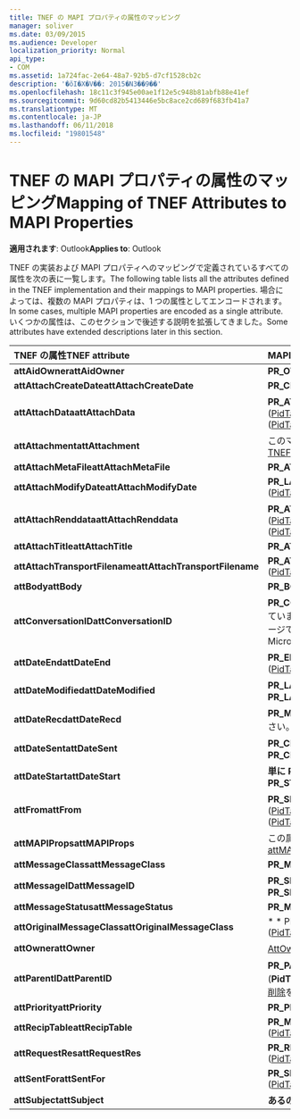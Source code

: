 ```yaml
---
title: TNEF の MAPI プロパティの属性のマッピング
manager: soliver
ms.date: 03/09/2015
ms.audience: Developer
localization_priority: Normal
api_type:
- COM
ms.assetid: 1a724fac-2e64-48a7-92b5-d7cf1528cb2c
description: '�ŏI�X�V��: 2015�N3��9��'
ms.openlocfilehash: 18c11c3f945e00ae1f12e5c948b81abfb88e41ef
ms.sourcegitcommit: 9d60cd82b5413446e5bc8ace2cd689f683fb41a7
ms.translationtype: MT
ms.contentlocale: ja-JP
ms.lasthandoff: 06/11/2018
ms.locfileid: "19801548"
---
```

# <a name="mapping-of-tnef-attributes-to-mapi-properties"></a><span data-ttu-id="9efce-103">TNEF の MAPI プロパティの属性のマッピング</span><span class="sxs-lookup"><span data-stu-id="9efce-103">Mapping of TNEF Attributes to MAPI Properties</span></span>

  
  
<span data-ttu-id="9efce-104">**適用されます**: Outlook</span><span class="sxs-lookup"><span data-stu-id="9efce-104">**Applies to**: Outlook</span></span> 
  
<span data-ttu-id="9efce-105">TNEF の実装および MAPI プロパティへのマッピングで定義されているすべての属性を次の表に一覧します。</span><span class="sxs-lookup"><span data-stu-id="9efce-105">The following table lists all the attributes defined in the TNEF implementation and their mappings to MAPI properties.</span></span> <span data-ttu-id="9efce-106">場合によっては、複数の MAPI プロパティは、1 つの属性としてエンコードされます。</span><span class="sxs-lookup"><span data-stu-id="9efce-106">In some cases, multiple MAPI properties are encoded as a single attribute.</span></span> <span data-ttu-id="9efce-107">いくつかの属性は、このセクションで後述する説明を拡張してきました。</span><span class="sxs-lookup"><span data-stu-id="9efce-107">Some attributes have extended descriptions later in this section.</span></span>
  
|<span data-ttu-id="9efce-108">**TNEF の属性**</span><span class="sxs-lookup"><span data-stu-id="9efce-108">**TNEF attribute**</span></span>|<span data-ttu-id="9efce-109">**MAPI プロパティまたはプロパティ**</span><span class="sxs-lookup"><span data-stu-id="9efce-109">**MAPI property or properties**</span></span>|
|:-----|:-----|
|<span data-ttu-id="9efce-110">**attAidOwner**</span><span class="sxs-lookup"><span data-stu-id="9efce-110">**attAidOwner**</span></span> <br/> |<span data-ttu-id="9efce-111">**PR_OWNER_APPT_ID**([PidTagOwnerAppointmentId](pidtagownerappointmentid-canonical-property.md))</span><span class="sxs-lookup"><span data-stu-id="9efce-111">**PR_OWNER_APPT_ID** ([PidTagOwnerAppointmentId](pidtagownerappointmentid-canonical-property.md))</span></span>  <br/> |
|<span data-ttu-id="9efce-112">**attAttachCreateDate**</span><span class="sxs-lookup"><span data-stu-id="9efce-112">**attAttachCreateDate**</span></span> <br/> |<span data-ttu-id="9efce-113">**PR_CREATION_TIME**([PidTagCreationTime](pidtagcreationtime-canonical-property.md))</span><span class="sxs-lookup"><span data-stu-id="9efce-113">**PR_CREATION_TIME** ([PidTagCreationTime](pidtagcreationtime-canonical-property.md))</span></span>  <br/> |
|<span data-ttu-id="9efce-114">**attAttachData**</span><span class="sxs-lookup"><span data-stu-id="9efce-114">**attAttachData**</span></span> <br/> |<span data-ttu-id="9efce-115">**PR_ATTACH_DATA_BIN**([PidTagAttachDataBinary](pidtagattachdatabinary-canonical-property.md)) または**PR_ATTACH_DATA_OBJ** ([PidTagAttachDataObject](pidtagattachdataobject-canonical-property.md))</span><span class="sxs-lookup"><span data-stu-id="9efce-115">**PR_ATTACH_DATA_BIN** ([PidTagAttachDataBinary](pidtagattachdatabinary-canonical-property.md)) or **PR_ATTACH_DATA_OBJ** ([PidTagAttachDataObject](pidtagattachdataobject-canonical-property.md))</span></span>  <br/> |
|<span data-ttu-id="9efce-116">**attAttachment**</span><span class="sxs-lookup"><span data-stu-id="9efce-116">**attAttachment**</span></span> <br/> |<span data-ttu-id="9efce-117">このマッピングの詳細については、 [TNEF の属性](tnef-attributes.md)を参照してください。</span><span class="sxs-lookup"><span data-stu-id="9efce-117">For information about this mapping, see [TNEF Attributes](tnef-attributes.md).</span></span>  <br/> |
|<span data-ttu-id="9efce-118">**attAttachMetaFile**</span><span class="sxs-lookup"><span data-stu-id="9efce-118">**attAttachMetaFile**</span></span> <br/> |<span data-ttu-id="9efce-119">**PR_ATTACH_RENDERING**([PidTagAttachRendering](pidtagattachrendering-canonical-property.md))</span><span class="sxs-lookup"><span data-stu-id="9efce-119">**PR_ATTACH_RENDERING** ([PidTagAttachRendering](pidtagattachrendering-canonical-property.md))</span></span>  <br/> |
|<span data-ttu-id="9efce-120">**attAttachModifyDate**</span><span class="sxs-lookup"><span data-stu-id="9efce-120">**attAttachModifyDate**</span></span> <br/> |<span data-ttu-id="9efce-121">**PR_LAST_MODIFICATION_TIME**([PidTagLastModificationTime](pidtaglastmodificationtime-canonical-property.md))</span><span class="sxs-lookup"><span data-stu-id="9efce-121">**PR_LAST_MODIFICATION_TIME** ([PidTagLastModificationTime](pidtaglastmodificationtime-canonical-property.md))</span></span>  <br/> |
|<span data-ttu-id="9efce-122">**attAttachRenddata**</span><span class="sxs-lookup"><span data-stu-id="9efce-122">**attAttachRenddata**</span></span> <br/> |<span data-ttu-id="9efce-123">**PR_ATTACH_METHOD**([PidTagAttachMethod](pidtagattachmethod-canonical-property.md))、 **PR_RENDERING_POSITION** ([PidTagRenderingPosition](pidtagrenderingposition-canonical-property.md))</span><span class="sxs-lookup"><span data-stu-id="9efce-123">**PR_ATTACH_METHOD** ([PidTagAttachMethod](pidtagattachmethod-canonical-property.md)), **PR_RENDERING_POSITION** ([PidTagRenderingPosition](pidtagrenderingposition-canonical-property.md))</span></span>  <br/> |
|<span data-ttu-id="9efce-124">**attAttachTitle**</span><span class="sxs-lookup"><span data-stu-id="9efce-124">**attAttachTitle**</span></span> <br/> |<span data-ttu-id="9efce-125">**PR_ATTACH_FILENAME**([PidTagAttachFilename](pidtagattachfilename-canonical-property.md))</span><span class="sxs-lookup"><span data-stu-id="9efce-125">**PR_ATTACH_FILENAME** ([PidTagAttachFilename](pidtagattachfilename-canonical-property.md))</span></span>  <br/> |
|<span data-ttu-id="9efce-126">**attAttachTransportFilename**</span><span class="sxs-lookup"><span data-stu-id="9efce-126">**attAttachTransportFilename**</span></span> <br/> |<span data-ttu-id="9efce-127">**PR_ATTACH_TRANSPORT_NAME**([PidTagAttachTransportName](pidtagattachtransportname-canonical-property.md))</span><span class="sxs-lookup"><span data-stu-id="9efce-127">**PR_ATTACH_TRANSPORT_NAME** ([PidTagAttachTransportName](pidtagattachtransportname-canonical-property.md))</span></span>  <br/> |
|<span data-ttu-id="9efce-128">**attBody**</span><span class="sxs-lookup"><span data-stu-id="9efce-128">**attBody**</span></span> <br/> |<span data-ttu-id="9efce-129">**PR_BODY**([PidTagBody](pidtagbody-canonical-property.md))</span><span class="sxs-lookup"><span data-stu-id="9efce-129">**PR_BODY** ([PidTagBody](pidtagbody-canonical-property.md))</span></span>  <br/> |
|<span data-ttu-id="9efce-130">**attConversationID**</span><span class="sxs-lookup"><span data-stu-id="9efce-130">**attConversationID**</span></span> <br/> |<span data-ttu-id="9efce-131">**PR_CONVERSATION_KEY**([PidTagConversationKey](pidtagconversationkey-canonical-property.md))このプロパティは Microsoft Exchange Server で推奨されていません。 使用が引き続き発生する Outlook でのみ、IPM の**を検索するためです。MessageManager**メッセージです。</span><span class="sxs-lookup"><span data-stu-id="9efce-131">**PR_CONVERSATION_KEY** ([PidTagConversationKey](pidtagconversationkey-canonical-property.md)) This property has been deprecated in Microsoft Exchange Server: Its use persists in Outlook only, for locating **IPM.MessageManager** messages.</span></span>  <br/> |
|<span data-ttu-id="9efce-132">**attDateEnd**</span><span class="sxs-lookup"><span data-stu-id="9efce-132">**attDateEnd**</span></span> <br/> |<span data-ttu-id="9efce-133">**PR_END_DATE**([PidTagEndDate](pidtagenddate-canonical-property.md))詳細については、 [attDate 属性](attdate-attributes.md)を参照してください。</span><span class="sxs-lookup"><span data-stu-id="9efce-133">**PR_END_DATE** ([PidTagEndDate](pidtagenddate-canonical-property.md)) See [attDate Attributes](attdate-attributes.md) for details.</span></span>  <br/> |
|<span data-ttu-id="9efce-134">**attDateModified**</span><span class="sxs-lookup"><span data-stu-id="9efce-134">**attDateModified**</span></span> <br/> |<span data-ttu-id="9efce-135">**PR_LAST_MODIFICATION_TIME**詳細については、 [attDate 属性](attdate-attributes.md)を参照してください。</span><span class="sxs-lookup"><span data-stu-id="9efce-135">**PR_LAST_MODIFICATION_TIME** See [attDate Attributes](attdate-attributes.md) for details.</span></span>  <br/> |
|<span data-ttu-id="9efce-136">**attDateRecd**</span><span class="sxs-lookup"><span data-stu-id="9efce-136">**attDateRecd**</span></span> <br/> |<span data-ttu-id="9efce-137">**PR_MESSAGE_DELIVERY_TIME**([PidTagMessageDeliveryTime](pidtagmessagedeliverytime-canonical-property.md))詳細については、 [attDate 属性](attdate-attributes.md)を参照してください。</span><span class="sxs-lookup"><span data-stu-id="9efce-137">**PR_MESSAGE_DELIVERY_TIME** ([PidTagMessageDeliveryTime](pidtagmessagedeliverytime-canonical-property.md)) See [attDate Attributes](attdate-attributes.md) for details.</span></span>  <br/> |
|<span data-ttu-id="9efce-138">**attDateSent**</span><span class="sxs-lookup"><span data-stu-id="9efce-138">**attDateSent**</span></span> <br/> |<span data-ttu-id="9efce-139">**PR_CLIENT_SUBMIT_TIME**([PidTagClientSubmitTime](pidtagclientsubmittime-canonical-property.md))詳細については、 [attDate 属性](attdate-attributes.md)を参照してください。</span><span class="sxs-lookup"><span data-stu-id="9efce-139">**PR_CLIENT_SUBMIT_TIME** ([PidTagClientSubmitTime](pidtagclientsubmittime-canonical-property.md)) See [attDate Attributes](attdate-attributes.md) for details.</span></span>  <br/> |
|<span data-ttu-id="9efce-140">**attDateStart**</span><span class="sxs-lookup"><span data-stu-id="9efce-140">**attDateStart**</span></span> <br/> |<span data-ttu-id="9efce-141">**単に PR_START_DATE**([PidTagStartDate](pidtagstartdate-canonical-property.md))詳細については、 [attDate 属性](attdate-attributes.md)を参照してください。</span><span class="sxs-lookup"><span data-stu-id="9efce-141">**PR_START_DATE** ([PidTagStartDate](pidtagstartdate-canonical-property.md)) See [attDate Attributes](attdate-attributes.md) for details.</span></span>  <br/> |
|<span data-ttu-id="9efce-142">**attFrom**</span><span class="sxs-lookup"><span data-stu-id="9efce-142">**attFrom**</span></span> <br/> |<span data-ttu-id="9efce-143">**PR_SENDER_ENTRYID**([PidTagSenderEntryId](pidtagsenderentryid-canonical-property.md)) と**PR_SENDER_NAME** ([PidTagSenderName](pidtagsendername-canonical-property.md))</span><span class="sxs-lookup"><span data-stu-id="9efce-143">**PR_SENDER_ENTRYID** ([PidTagSenderEntryId](pidtagsenderentryid-canonical-property.md)) and **PR_SENDER_NAME** ([PidTagSenderName](pidtagsendername-canonical-property.md))</span></span>  <br/> |
|<span data-ttu-id="9efce-144">**attMAPIProps**</span><span class="sxs-lookup"><span data-stu-id="9efce-144">**attMAPIProps**</span></span> <br/> |<span data-ttu-id="9efce-145">この属性の詳細については、 [attMAPIProps](attmapiprops.md)を参照してください。</span><span class="sxs-lookup"><span data-stu-id="9efce-145">For information about this attribute, see [attMAPIProps](attmapiprops.md).</span></span>  <br/> |
|<span data-ttu-id="9efce-146">**attMessageClass**</span><span class="sxs-lookup"><span data-stu-id="9efce-146">**attMessageClass**</span></span> <br/> |<span data-ttu-id="9efce-147">**PR_MESSAGE_CLASS**([PidTagMessageClass](pidtagmessageclass-canonical-property.md))</span><span class="sxs-lookup"><span data-stu-id="9efce-147">**PR_MESSAGE_CLASS** ([PidTagMessageClass](pidtagmessageclass-canonical-property.md))</span></span>  <br/> |
|<span data-ttu-id="9efce-148">**attMessageID**</span><span class="sxs-lookup"><span data-stu-id="9efce-148">**attMessageID**</span></span> <br/> |<span data-ttu-id="9efce-149">**PR_SEARCH_KEY**([PidTagSearchKey](pidtagsearchkey-canonical-property.md))[X.400 ゲートウェイおよび配送で TNEF 相関関係](tnef-correlation-in-x-400-gateways-and-transports.md)を参照してください。</span><span class="sxs-lookup"><span data-stu-id="9efce-149">**PR_SEARCH_KEY** ([PidTagSearchKey](pidtagsearchkey-canonical-property.md)) See [TNEF Correlation in X.400 Gateways and Transports](tnef-correlation-in-x-400-gateways-and-transports.md).</span></span>  <br/> |
|<span data-ttu-id="9efce-150">**attMessageStatus**</span><span class="sxs-lookup"><span data-stu-id="9efce-150">**attMessageStatus**</span></span> <br/> |<span data-ttu-id="9efce-151">**PR_MESSAGE_FLAGS**([PidTagMessageFlags](pidtagmessageflags-canonical-property.md))</span><span class="sxs-lookup"><span data-stu-id="9efce-151">**PR_MESSAGE_FLAGS** ([PidTagMessageFlags](pidtagmessageflags-canonical-property.md))</span></span>  <br/> |
|<span data-ttu-id="9efce-152">**attOriginalMessageClass**</span><span class="sxs-lookup"><span data-stu-id="9efce-152">**attOriginalMessageClass**</span></span> <br/> |<span data-ttu-id="9efce-153">* * PR_ORIG_MESSAGE_CLASS * * ([PidTagOriginalMessageClass](pidtagoriginalmessageclass-canonical-property.md))</span><span class="sxs-lookup"><span data-stu-id="9efce-153">**PR_ORIG_MESSAGE_CLASS ** ([PidTagOriginalMessageClass](pidtagoriginalmessageclass-canonical-property.md))</span></span>  <br/> |
|<span data-ttu-id="9efce-154">**attOwner**</span><span class="sxs-lookup"><span data-stu-id="9efce-154">**attOwner**</span></span> <br/> |<span data-ttu-id="9efce-155">[AttOwner](attowner.md)を参照してください。</span><span class="sxs-lookup"><span data-stu-id="9efce-155">See [attOwner](attowner.md).</span></span>  <br/> |
|<span data-ttu-id="9efce-156">**attParentID**</span><span class="sxs-lookup"><span data-stu-id="9efce-156">**attParentID**</span></span> <br/> |<span data-ttu-id="9efce-157">**PR_PARENT_KEY**(**PidTagParentKey**)このプロパティは廃止されました。</span><span class="sxs-lookup"><span data-stu-id="9efce-157">**PR_PARENT_KEY** (**PidTagParentKey**) This property has been deprecated.</span></span> <span data-ttu-id="9efce-158">詳細については、[このエディションでは、API 要素の削除](api-elements-deprecated-in-this-edition.md)を参照してください。</span><span class="sxs-lookup"><span data-stu-id="9efce-158">See [API Elements Deprecated in This Edition](api-elements-deprecated-in-this-edition.md) for more information.</span></span>  <br/> |
|<span data-ttu-id="9efce-159">**attPriority**</span><span class="sxs-lookup"><span data-stu-id="9efce-159">**attPriority**</span></span> <br/> |<span data-ttu-id="9efce-160">**PR_PRIORITY**([PidTagPriority](pidtagpriority-canonical-property.md))</span><span class="sxs-lookup"><span data-stu-id="9efce-160">**PR_PRIORITY** ([PidTagPriority](pidtagpriority-canonical-property.md))</span></span>  <br/> |
|<span data-ttu-id="9efce-161">**attRecipTable**</span><span class="sxs-lookup"><span data-stu-id="9efce-161">**attRecipTable**</span></span> <br/> |<span data-ttu-id="9efce-162">**PR_MESSAGE_RECIPIENTS**([PidTagMessageRecipients](pidtagmessagerecipients-canonical-property.md))</span><span class="sxs-lookup"><span data-stu-id="9efce-162">**PR_MESSAGE_RECIPIENTS** ([PidTagMessageRecipients](pidtagmessagerecipients-canonical-property.md))</span></span>  <br/> |
|<span data-ttu-id="9efce-163">**attRequestRes**</span><span class="sxs-lookup"><span data-stu-id="9efce-163">**attRequestRes**</span></span> <br/> |<span data-ttu-id="9efce-164">**PR_RESPONSE_REQUESTED**([PidTagResponseRequested](pidtagresponserequested-canonical-property.md))</span><span class="sxs-lookup"><span data-stu-id="9efce-164">**PR_RESPONSE_REQUESTED** ([PidTagResponseRequested](pidtagresponserequested-canonical-property.md))</span></span>  <br/> |
|<span data-ttu-id="9efce-165">**attSentFor**</span><span class="sxs-lookup"><span data-stu-id="9efce-165">**attSentFor**</span></span> <br/> |<span data-ttu-id="9efce-166">**PR_SENT_REPRESENTING_ENTRYID**([PidTagSentRepresentingEntryId](pidtagsentrepresentingentryid-canonical-property.md))</span><span class="sxs-lookup"><span data-stu-id="9efce-166">**PR_SENT_REPRESENTING_ENTRYID** ([PidTagSentRepresentingEntryId](pidtagsentrepresentingentryid-canonical-property.md))</span></span>  <br/> |
|<span data-ttu-id="9efce-167">**attSubject**</span><span class="sxs-lookup"><span data-stu-id="9efce-167">**attSubject**</span></span> <br/> |<span data-ttu-id="9efce-168">**あるの PR_SUBJECT**([PidTagSubject](pidtagsubject-canonical-property.md))</span><span class="sxs-lookup"><span data-stu-id="9efce-168">**PR_SUBJECT** ([PidTagSubject](pidtagsubject-canonical-property.md))</span></span>  <br/> |
   

